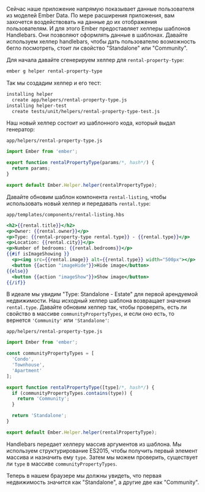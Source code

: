 Сейчас наше приложение напрямую показывает данные пользователя из моделей Ember Data. По мере расширения приложения, вам захочется воздействовать на данные до их отображения пользователям. И для этого Ember предоставляет хелперы шаблонов Handlebars. Они позволяют оформлять данные в шаблонах. Давайте используем хелпер handlebars, чтобы дать пользователю возможность бегло посмотреть, стоит ли свойство "Standalone" или "Community".

Для начала давайте сгенерируем хелпер для `rental-property-type`:

```bash
ember g helper rental-property-type
```

Так мы создадим хелпер и его тест:

```bash
installing helper
  create app/helpers/rental-property-type.js
installing helper-test
  create tests/unit/helpers/rental-property-type-test.js
```

Наш новый хелпер состоит из шаблонного кода, который выдал генератор:

`app/helpers/rental-property-type.js`
```js
import Ember from 'ember';

export function rentalPropertyType(params/*, hash*/) {
  return params;
}

export default Ember.Helper.helper(rentalPropertyType);
```

Давайте обновим шаблон компонента `rental-listing`, чтобы использовать новый хелпер и передавать `rental.type`:

`app/templates/components/rental-listing.hbs`
```hbs
<h2>{{rental.title}}</h2>
<p>Owner: {{rental.owner}}</p>
<p>Type: {{rental-property-type rental.type}} - {{rental.type}}</p>
<p>Location: {{rental.city}}</p>
<p>Number of bedrooms: {{rental.bedrooms}}</p>
{{#if isImageShowing }}
  <p><img src={{rental.image}} alt={{rental.type}} width="500px"></p>
  <button {{action "imageHide"}}>Hide image</button>
{{else}}
  <button {{action "imageShow"}}>Show image</button>
{{/if}}
```

В идеале мы увидим "Type: Standalone - Estate" для первой арендуемой недвижимости. Наш исходный хелпер шаблона возвращает значения `rental.type`. Давайте обновим хелпер так, чтобы проверять, есть ли свойство в массиве `communityPropertyTypes`, и если оно есть, то вернется `'Community'` или `'Standalone'`:

`app/helpers/rental-property-type.js`
```js
import Ember from 'ember';

const communityPropertyTypes = [
  'Condo',
  'Townhouse',
  'Apartment'
];

export function rentalPropertyType([type]/*, hash*/) {
  if (communityPropertyTypes.contains(type)) {
    return 'Community';
  }

  return 'Standalone';
}

export default Ember.Helper.helper(rentalPropertyType);
```

Handlebars передает хелперу массив аргументов из шаблона. Мы используем структурирование ES2015, чтобы получить первый элемент массива и назначить ему `type`. Затем мы можем проверить, существует ли `type` в массиве `communityPropertyTypes`.

Теперь в нашем браузере мы должны увидеть, что первая недвижимость значится как "Standalone", а другие две как "Community".